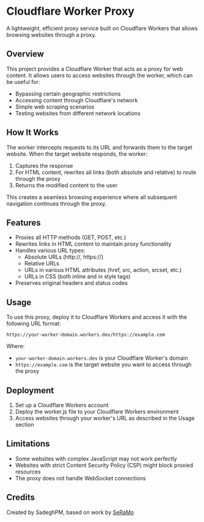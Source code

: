 # Cloudflare Worker Proxy

A lightweight, efficient proxy service built on Cloudflare Workers that allows browsing websites through a proxy.

## Overview

This project provides a Cloudflare Worker that acts as a proxy for web content. It allows users to access websites through the worker, which can be useful for:

- Bypassing certain geographic restrictions
- Accessing content through Cloudflare's network
- Simple web scraping scenarios
- Testing websites from different network locations

## How It Works

The worker intercepts requests to its URL and forwards them to the target website. When the target website responds, the worker:

1. Captures the response
2. For HTML content, rewrites all links (both absolute and relative) to route through the proxy
3. Returns the modified content to the user

This creates a seamless browsing experience where all subsequent navigation continues through the proxy.

## Features

- Proxies all HTTP methods (GET, POST, etc.)
- Rewrites links in HTML content to maintain proxy functionality
- Handles various URL types:
  - Absolute URLs (http://, https://)
  - Relative URLs
  - URLs in various HTML attributes (href, src, action, srcset, etc.)
  - URLs in CSS (both inline and in style tags)
- Preserves original headers and status codes

## Usage

To use this proxy, deploy it to Cloudflare Workers and access it with the following URL format:

```
https://your-worker-domain.workers.dev/https://example.com
```

Where:
- `your-worker-domain.workers.dev` is your Cloudflare Worker's domain
- `https://example.com` is the target website you want to access through the proxy

## Deployment

1. Set up a Cloudflare Workers account
2. Deploy the worker.js file to your Cloudflare Workers environment
3. Access websites through your worker's URL as described in the Usage section

## Limitations

- Some websites with complex JavaScript may not work perfectly
- Websites with strict Content Security Policy (CSP) might block proxied resources
- The proxy does not handle WebSocket connections

## Credits

Created by SadeghPM, based on work by [SeRaMo](https://github.com/seramo/)
